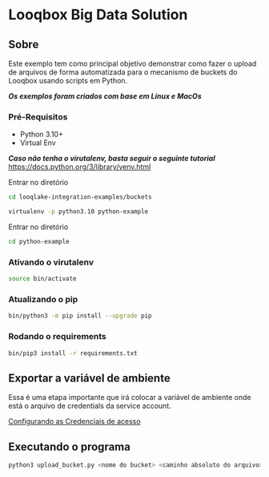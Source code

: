 # Looqbox Big Data Solution

## Sobre
Este exemplo tem como principal objetivo demonstrar como fazer o upload de arquivos de forma automatizada para o mecanismo de buckets do Looqbox usando scripts em Python.


***Os exemplos foram criados com base em Linux e MacOs***

### Pré-Requisitos

- Python 3.10+
- Virtual Env

***Caso não tenha o virutalenv, basta seguir o seguinte tutorial***
https://docs.python.org/3/library/venv.html

Entrar no diretório
```bash
cd looqlake-integration-examples/buckets
```


```bash
virtualenv -p python3.10 python-example
```

Entrar no diretório
```bash
cd python-example
```


### Ativando o virutalenv
```bash
source bin/activate
```

### Atualizando o pip
```bash
bin/python3 -m pip install --upgrade pip
```


### Rodando o requirements
```bash
bin/pip3 install -r requirements.txt
```

## Exportar a variável de ambiente

Essa é uma etapa importante que irá colocar a variável de ambiente onde está o arquivo de credentials da service account.

[Configurando as Credenciais de acesso](../../README.md#credenciais)

## Executando o programa

```bash
python3 upload_bucket.py <nome do bucket> <caminho absoluto do arquivo>
```








